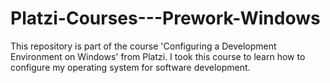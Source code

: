 # Platzi-Courses---Prework-Windows
This repository is part of the course 'Configuring a Development Environment on Windows' from Platzi. I took this course to learn how to configure my operating system for software development.
